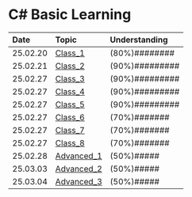 # C# Basic Learning

|Date|Topic|Understanding|
|:--|:--|:--|
|25.02.20|[Class_1](./CSharp_Basic/markdown/class_1.md)|(80%)########|
|25.02.21|[Class_2](./CSharp_Basic/markdown/class_2.md)|(90%)#########|
|25.02.27|[Class_3](./CSharp_Basic/markdown/class_3.md)|(90%)#########|
|25.02.27|[Class_4](./CSharp_Basic/markdown/class_4.md)|(90%)#########|
|25.02.27|[Class_5](./CSharp_Basic/markdown/class_5.md)|(90%)#########|
|25.02.27|[Class_6](./CSharp_Basic/markdown/class_6.md)|(70%)#######|
|25.02.27|[Class_7](./CSharp_Basic/markdown/class_7.md)|(70%)#######|
|25.02.27|[Class_8](./CSharp_Basic/markdown/class_8.md)|(70%)#######|
|25.02.28|[Advanced_1](./CSharp_Basic/markdown/Advanced_1.md)|(50%)#####|
|25.03.03|[Advanced_2](./CSharp_Basic/markdown/Advanced_2.md)|(50%)#####|
|25.03.04|[Advanced_3](./CSharp_Basic/markdown/Advanced_3.md)|(50%)#####|